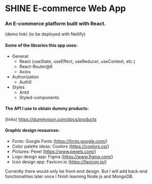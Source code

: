 # SHINE E-commerce Web App

### An E-commerce platform built with React.

(demo link)
(to be deployed with Netlify)

#### Some of the libraries this app uses:

- General:
  - React (useState, useEffect, useReducer, useContext, etc.)
  - React-Router@6
  - Axios
- Authorization
  - Auth0
- Styles
  - Antd
  - Styled-components

#### The API I use to obtain dummy products:

(links)
https://dummyjson.com/docs/products

#### Graphic design resources:

- Fonts: Google Fonts (https://fonts.google.com/)
- Color palette ideas: Coolors (https://coolors.co/)
- Pictures: Pexel (https://www.pexels.com/)
- Logo design app: Figma (https://www.figma.com/)
- Icon design app: Favicon.io (https://favicon.io/)

Currently there would only be front-end design. But I will add back-end functionalities later once I finish learning Node.js and MongoDB.
